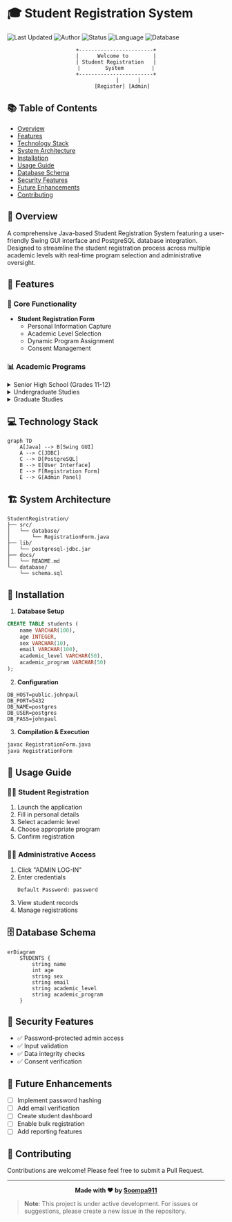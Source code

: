 # 🎓 Student Registration System

![Last Updated](https://img.shields.io/badge/Last%20Updated-2025--03--01%2023:28:25%20UTC-blue)
![Author](https://img.shields.io/badge/Author-Soompa911-green)
![Status](https://img.shields.io/badge/Status-Done-success)
![Language](https://img.shields.io/badge/Language-Java-orange)
![Database](https://img.shields.io/badge/Database-PostgreSQL-blue)

<div align="center">

```ascii
+------------------------+
|      Welcome to        |
| Student Registration   |
|        System         |
+------------------------+
        |      |
    [Register] [Admin]
```

</div>

## 📚 Table of Contents
- [Overview](#-overview)
- [Features](#-features)
- [Technology Stack](#-technology-stack)
- [System Architecture](#-system-architecture)
- [Installation](#-installation)
- [Usage Guide](#-usage-guide)
- [Database Schema](#-database-schema)
- [Security Features](#-security-features)
- [Future Enhancements](#-future-enhancements)
- [Contributing](#-contributing)

## 🌟 Overview
A comprehensive Java-based Student Registration System featuring a user-friendly Swing GUI interface and PostgreSQL database integration. Designed to streamline the student registration process across multiple academic levels with real-time program selection and administrative oversight.

## 🚀 Features

### 🎯 Core Functionality
- **Student Registration Form**
  - Personal Information Capture
  - Academic Level Selection
  - Dynamic Program Assignment
  - Consent Management

### 📊 Academic Programs

<details>
<summary>Senior High School (Grades 11-12)</summary>

- 💻 ICT (Information and Communications Technology)
- 🔬 STEM (Science, Technology, Engineering, and Mathematics)
- 📊 ABM (Accountancy, Business, and Management)
- 📚 HUMSS (Humanities and Social Sciences)
- 🎓 GAS (General Academic Strand)
</details>

<details>
<summary>Undergraduate Studies</summary>

- 🖥️ BSCpE (Computer Engineering)
- 🏗️ BSCE (Civil Engineering)
- 📡 BSECE (Electronics and Communications)
- ⚙️ BSME (Mechanical Engineering)
- ⚡ BSEE (Electrical Engineering)
- 🌐 BSSA (System Administration)
</details>

<details>
<summary>Graduate Studies</summary>

- 🎓 Master's Programs in:
  - Computer Engineering
  - Civil Engineering
  - Electronics Engineering
  - Mechanical Engineering
  - Electrical Engineering
  - System Administration
</details>

## 💻 Technology Stack
```mermaid
graph TD
    A[Java] --> B[Swing GUI]
    A --> C[JDBC]
    C --> D[PostgreSQL]
    B --> E[User Interface]
    E --> F[Registration Form]
    E --> G[Admin Panel]
```

## 🏗 System Architecture
```
StudentRegistration/
├── src/
│   └── database/
│       └── RegistrationForm.java
├── lib/
│   └── postgresql-jdbc.jar
├── docs/
│   └── README.md
└── database/
    └── schema.sql
```

## 🔧 Installation

1. **Database Setup**
```sql
CREATE TABLE students (
    name VARCHAR(100),
    age INTEGER,
    sex VARCHAR(10),
    email VARCHAR(100),
    academic_level VARCHAR(50),
    academic_program VARCHAR(50)
);
```

2. **Configuration**
```properties
DB_HOST=public.johnpaul
DB_PORT=5432
DB_NAME=postgres
DB_USER=postgres
DB_PASS=johnpaul
```

3. **Compilation & Execution**
```bash
javac RegistrationForm.java
java RegistrationForm
```

## 📖 Usage Guide

### 👨‍🎓 Student Registration
1. Launch the application
2. Fill in personal details
3. Select academic level
4. Choose appropriate program
5. Confirm registration

### 👨‍💼 Administrative Access
1. Click "ADMIN LOG-IN"
2. Enter credentials
   ```
   Default Password: password
   ```
3. View student records
4. Manage registrations

## 🗄 Database Schema
```mermaid
erDiagram
    STUDENTS {
        string name
        int age
        string sex
        string email
        string academic_level
        string academic_program
    }
```

## 🔐 Security Features
- ✅ Password-protected admin access
- ✅ Input validation
- ✅ Data integrity checks
- ✅ Consent verification

## 🚀 Future Enhancements
- [ ] Implement password hashing
- [ ] Add email verification
- [ ] Create student dashboard
- [ ] Enable bulk registration
- [ ] Add reporting features

## 🤝 Contributing
Contributions are welcome! Please feel free to submit a Pull Request.

---

<div align="center">

**Made with ❤️ by [Soompa911](https://github.com/Soompa911)**

</div>

> **Note**: This project is under active development. For issues or suggestions, please create a new issue in the repository.
